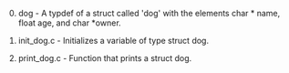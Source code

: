 0. dog - A typdef of a struct called 'dog' with the elements char * name, float age, and char *owner.

1. init_dog.c - Initializes a variable of type struct dog.

2. print_dog.c - Function that prints a struct dog.
